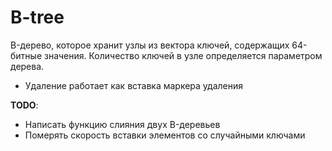 # B-tree

B-дерево, которое хранит узлы из вектора ключей, содержащих 64-битные значения. Количество ключей в узле определяется параметром дерева.

 - Удаление работает как вставка маркера удаления
 
**TODO**:
 - Написать функцию слияния двух B-деревьев
 - Померять скорость вставки элементов со случайными ключами